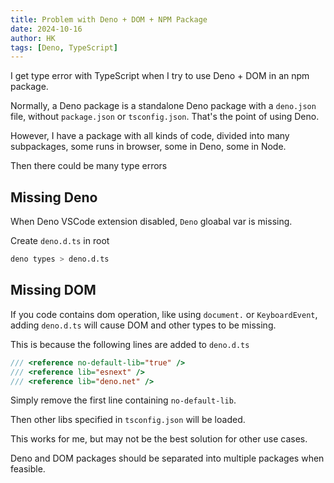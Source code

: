 ```yaml
---
title: Problem with Deno + DOM + NPM Package
date: 2024-10-16
author: HK
tags: [Deno, TypeScript]
---
```


I get type error with TypeScript when I try to use Deno + DOM in an npm package.

Normally, a Deno package is a standalone Deno package with a `deno.json` file, without `package.json` or `tsconfig.json`.
That's the point of using Deno. 

However, I have a package with all kinds of code, divided into many subpackages, some runs in browser, some in Deno, some in Node.

Then there could be many type errors

## Missing Deno

When Deno VSCode extension disabled, `Deno` gloabal var is missing.

Create `deno.d.ts` in root

```bash
deno types > deno.d.ts
```

## Missing DOM

If you code contains dom operation, like using `document.` or `KeyboardEvent`, adding `deno.d.ts` will cause DOM and other types to be missing.

This is because the following lines are added to `deno.d.ts`

```ts
/// <reference no-default-lib="true" />
/// <reference lib="esnext" />
/// <reference lib="deno.net" />

```

Simply remove the first line containing `no-default-lib`.

Then other libs specified in `tsconfig.json` will be loaded.

This works for me, but may not be the best solution for other use cases. 

Deno and DOM packages should be separated into multiple packages when feasible.
